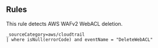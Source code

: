 ## Rules

This rule detects AWS WAFv2 WebACL deletion.

```text
_sourceCategory=aws/cloudtrail
| where isNull(errorCode) and eventName = "DeleteWebACL"
```